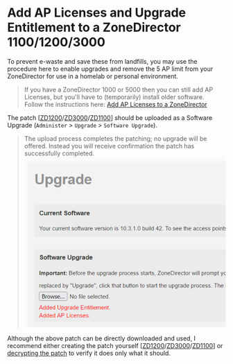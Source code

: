 # Add AP Licenses and Upgrade Entitlement to a ZoneDirector 1100/1200/3000

To prevent e-waste and save these from landfills, you may use the procedure here to enable upgrades and remove the 5 AP limit from your ZoneDirector for use in a homelab or personal environment.

>If you have a ZoneDirector 1000 or 5000 then you can still add AP Licenses, but you'll have to (temporarily) install older software.  
>Follow the instructions here: [Add AP Licenses to a ZoneDirector](ZDAddLicenses.md)

The patch [[ZD1200](../images/zd1200.licenses.patch.img)/[ZD3000](../images/zd3000.licenses.patch.img)/[ZD1100](../images/zd1100.licenses.patch.img)] should be uploaded as a Software Upgrade (`Administer` > `Upgrade` > `Software Upgrade`).  
> The upload process completes the patching; no upgrade will be offered. Instead you will receive confirmation the patch has successfully completed.  
> ![](../images/Support_And_Licenses_1031.png)

Although the above patch can be directly downloaded and used, I recommend either creating the patch yourself [[ZD1200](../Scripts/create_zd1200_licenses_patch.sh)/[ZD3000](../Scripts/create_zd3000_licenses_patch.sh)/[ZD1100](../Scripts/create_zd1100_licenses_patch.sh)] or [decrypting the patch](DecryptRuckusBackups.md) to verify it does only what it should.
